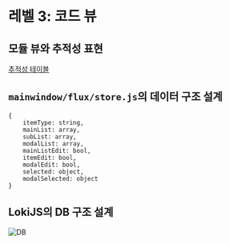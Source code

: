 # 레벨 3: 코드 뷰
## 모듈 뷰와 추적성 표현
[추적성 테이블](https://www.icloud.com/numbers/0Er5f_DK9yL8iv9R2YEq6UEDA#trace-module-code)

## `mainwindow/flux/store.js`의 데이터 구조 설계
```
{
	itemType: string,
	mainList: array,
	subList: array,
	modalList: array,
	mainListEdit: bool,
	itemEdit: bool,
	modalEdit: bool,
	selected: object,
	modalSelected: object
}
```

## LokiJS의 DB 구조 설계
![DB](https://github.com/byron1st/my-workshop-doc/blob/master/images/code-view-db-2016-08-19.png)
